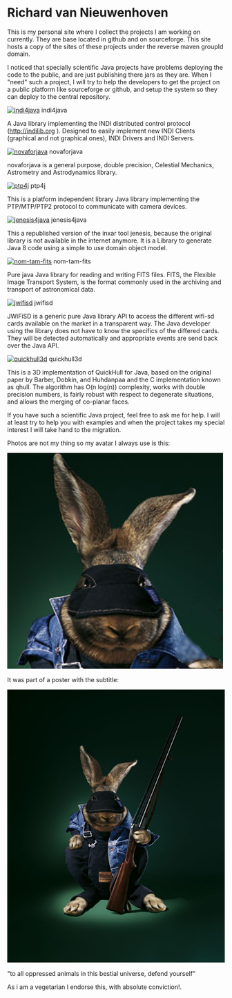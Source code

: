 # Richard van Nieuwenhoven

This is my personal site where I collect the projects I am working on 
currently. They are base located in github and on sourceforge. This site 
hosts a copy of the sites of these projects under the reverse maven 
groupId domain.

I noticed that specially scientific Java projects have problems 
deploying the code to the public, and are just publishing there jars as 
they are. When I "need" such a project, I will try to help the 
developers to get the project on a public platform like sourceforge or 
github, and setup the system so they can deploy to the central repository.

[![indi4java](https://a.fsdn.com/allura/p/indiforjava/icon)](https://sourceforge.net/projects/indiforjava) indi4java

A Java library implementing the INDI distributed control protocol (http://indilib.org ). Designed to easily implement new INDI Clients (graphical and not graphical ones), INDI Drivers and INDI Servers.

[![novaforjava](https://a.fsdn.com/allura/p/novaforjava/icon)](https://sourceforge.net/projects/novaforjava) novaforjava

novaforjava is a general purpose, double precision, Celestial Mechanics, Astrometry and Astrodynamics library. 

[![ptp4j](https://a.fsdn.com/allura/p/ptp4j/icon)](https://sourceforge.net/projects/ptp4j) ptp4j

This is a platform independent library Java library implementing the PTP/MTP/PTP2 protocol to communicate with camera devices.

[![jenesis4java](https://a.fsdn.com/allura/p/jenesis4java/icon)](https://sourceforge.net/projects/jenesis4java) jenesis4java

This a republished version of the inxar tool jenesis, because the original library is not available in the internet anymore. It is a Library to generate Java 8 code using a simple to use domain object model.

[![nom-tam-fits](https://avatars1.githubusercontent.com/u/10752167?v=3&s=84)](https://github.com/nom-tam-fits/nom-tam-fits) nom-tam-fits

Pure java Java library for reading and writing FITS files. FITS, the Flexible Image Transport System, is the format commonly used in the archiving and transport of astronomical data.

[![jwifisd](https://avatars1.githubusercontent.com/u/10893363?v=3&s=84)](https://github.com/jwifisd/jwifisd) jwifisd

JWiFiSD is a generic pure Java library API to access the different wifi-sd cards available on the market in a transparent way. The Java developer using the library does not have to know the specifics of the differed cards. They will be detected automatically and appropriate events are send back over the Java API.

[![quickhull3d](https://avatars3.githubusercontent.com/u/9456789?v=3&s=84)](https://github.com/Quickhull3d/quickhull3d) quickhull3d

This is a 3D implementation of QuickHull for Java, based on the original paper by Barber, Dobkin, and Huhdanpaa and the C implementation known as qhull. The algorithm has O(n log(n)) complexity, works with double precision numbers, is fairly robust with respect to degenerate situations, and allows the merging of co-planar faces.

If you have such a scientific Java project, feel free to ask me for 
help. I will at least try to help you with examples and when the project 
takes my special interest I will take hand to the migration.

Photos are not my thing so my avatar I always use is this:

[![Avatar](images/rabbitt_avatar.png)](images/rabbitt_avatar.png)

It was part of a poster with the subtitle:

[![Poster](images/2070_BM_rabbitt_small.jpg)](images/2070_BM_rabbitt_small.jpg)

"to all oppressed animals in this bestial universe, defend yourself"

As i am a vegetarian I endorse this, with absolute conviction!.